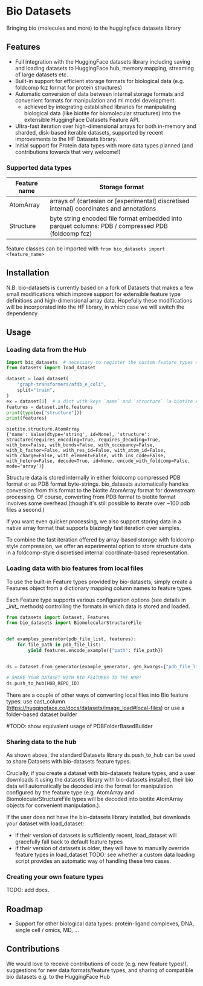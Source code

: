 # Bio Datasets

Bringing bio (molecules and more) to the huggingface datasets library

## Features

* Full integration with the HuggingFace datasets library including saving and loading datasets
  to HuggingFace hub, memory mapping, streaming of large datasets etc.
* Built-in support for efficient storage formats for biological data (e.g. foldcomp fcz format for protein structures)
* Automatic conversion of data between internal storage formats and convenient formats for manipulation
   and ml model development.
    - achieved by integrating established libraries for manipulating biological data (like biotite for
  biomolecular structures) into the extensible HuggingFace Datasets Feature API.
* Ultra-fast iteration over high-dimensional arrays for both in-memory and sharded, disk-based iterable datasets,
  supported by recent improvements to the HF Datasets library.
* Initial support for Protein data types with more data types planned (and contributions towards that very welcome!)

### Supported data types

| Feature name |   Storage format    |
| ------------ | --------------------|
|  AtomArray   | arrays of (cartesian or [experimental] discretised internal) coordinates and annotations |
|  Structure   | byte string encoded file format embedded into parquet columns: PDB / compressed PDB (foldcomp fcz) |

feature classes can be imported with `from bio_datasets import <feature_name>`

## Installation

N.B. bio-datasets is currently based on a fork of Datasets that makes a few small modifications
which improve support for extensible feature type definitions and high-dimensional array data.
Hopefully these modifications will be incorporated into the HF library, in which case we will switch
the dependency.

## Usage

### Loading data from the Hub

```python
import bio_datasets  # necessary to register the custom feature types with the datasets library
from datasets import load_dataset

dataset = load_dataset(
    "graph-transformers/afdb_e_coli",
    split="train",
)
ex = dataset[0]  # a dict with keys `name` and `structure` (a biotite AtomArray)
features = dataset.info.features
print(type(ex["structure"]))
print(features)
```
```
biotite.structure.AtomArray
{'name': Value(dtype='string', id=None), 'structure': Structure(requires_encoding=True, requires_decoding=True, with_box=False, with_bonds=False, with_occupancy=False, with_b_factor=False, with_res_id=False, with_atom_id=False, with_charge=False, with_element=False, with_ins_code=False, with_hetero=False, decode=True, id=None, encode_with_foldcomp=False, mode='array')}
```

Structure data is stored internally in either foldcomp compressed PDB format or as PDB format byte-strings.
bio_datasets automatically handles conversion from this format to the biotite AtomArray format
for downstream processing.
Of course, converting from PDB format to biotite format involves some overhead (though it's
still possible to iterate over ~100 pdb files a second.)

If you want even quicker processing, we also support storing data in a native array format that
supports blazingly fast iteration over samples.

To combine the fast iteration offered by array-based storage with foldcomp-style compression,
we offer an experimental option to store structure data in a foldcomp-style discretised internal
coordinate-based representation.

### Loading data with bio features from local files

To use the built-in Feature types provided by bio-datasets, simply create a Features object
from a dictionary mapping column names to feature types.

Each Feature type supports various configuration options (see details in \__init__ methods)
controlling the formats in which data is stored and loaded.

```python
from datasets import Dataset, Features
from bio_datasets import BiomolecularStructureFile


def examples_generator(pdb_file_list, features):
    for file_path in pdb_file_list:
        yield features.encode_example({"path": file_path})


ds = Dataset.from_generator(example_generator, gen_kwargs={"pdb_file_list": pdb_file_list, "features": features})

# SHARE YOUR DATASET WITH BIO FEATURES TO THE HUB!
ds.push_to_hub(HUB_REPO_ID)
```
There are a couple of other ways of converting local files into Bio feature types:
use cast_column (https://huggingface.co/docs/datasets/image_load#local-files) or use a folder-based dataset builder

#TODO: show equivalent usage of PDBFolderBasedBuilder

### Sharing data to the hub

As shown above, the standard Datasets library ds.push_to_hub can be used to share
Datasets with bio-datasets feature types.

Crucially, if you create a dataset with bio-datasets feature types, and a user
downloads it using the datasets library with bio-datasets installed, their bio data
will automatically be decoded into the format for manipulation configured by the feature
type (e.g. AtomArray and BiomolecularStructureFile types will be decoded into biotite
AtomArray objects for convenient manipulation.).

If the user does not have the bio-datasets library installed, but downloads your dataset
with load_dataset:
  - if their version of datasets is sufficiently recent, load_dataset will gracefully
    fall back to default feature types
  - if their version of datasets is older, they will have to manually override feature types in load_dataset
TODO: see whether a custom data loading script provides an automatic way of handling these two cases.

### Creating your own feature types

TODO: add docs.


## Roadmap

* Support for other biological data types: protein-ligand complexes, DNA, single cell / omics, MD, ...


## Contributions

We would love to receive contributions of code (e.g. new feature types!),
suggestions for new data formats/feature types, and sharing of compatible bio datasets
e.g. to the HuggingFace Hub
